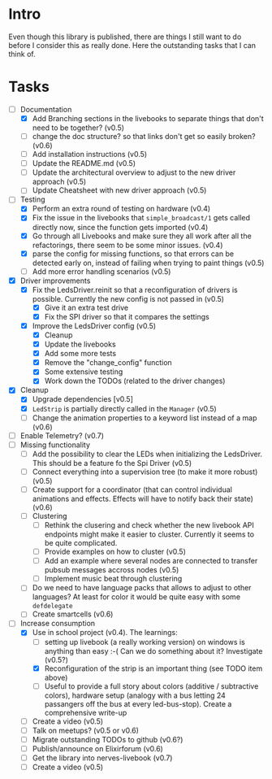 <!--
Copyright 2023-2024, Matthias Reik <fledex@reik.org>

SPDX-License-Identifier: Apache-2.0
-->

# Intro
Even though this library is published, there are things I still want to do before I consider this as really done. Here the outstanding tasks that I can think of.

# Tasks
- [ ] Documentation
  - [x] Add Branching sections in the livebooks to separate things that don't need to be together? (v0.5)
  - [ ] change the doc structure? so that links don't get so easily broken? (v0.6)
  - [ ] Add installation instructions (v0.5)
  - [ ] Update the README.md (v0.5)
  - [ ] Update the architectural overview to adjust to the new driver approach (v0.5)
  - [ ] Update Cheatsheet with new driver approach (v0.5)
- [ ] Testing
  - [x] Perform an extra round of testing on hardware (v0.4)
  - [x] Fix the issue in the livebooks that `simple_broadcast/1` gets called directly now, since the function gets imported (v0.4)
  - [x] Go through all Livebooks and make sure they all work after all the refactorings, there seem to be some minor issues. (v0.4) 
  - [x] parse the config for missing functions, so that errors can be detected early on, instead of failing when trying to paint things (v0.5)
  - [ ] Add more error handling scenarios (v0.5)
- [x] Driver improvements
  - [x] Fix the LedsDriver.reinit so that a reconfiguration of drivers is possible. Currently the new config is not passed in (v0.5)
    - [x] Give it an extra test drive
    - [x] Fix the SPI driver so that it compares the settings
  - [x] Improve the LedsDriver config (v0.5)
    - [x] Cleanup
    - [x] Update the livebooks
    - [x] Add some more tests
    - [x] Remove the "change_config" function
    - [x] Some extensive testing
    - [x] Work down the TODOs (related to the driver changes)
- [x] Cleanup
  - [x] Upgrade dependencies [v0.5]
  - [x] `LedStrip`  is partially directly called in the `Manager` (v0.5)
  - [ ] Change the animation properties to a keyword list instead of a map (v0.6)
- [ ] Enable Telemetry? (v0.7)
- [ ] Missing functionality
  - [ ] Add the possibility to clear the LEDs when initializing the LedsDriver. This should be a feature fo the Spi Driver (v0.5)
  - [ ] Connect everything into a supervision tree (to make it more robust) (v0.5)
  - [ ] Create support for a coordinator (that can control individual animations and effects. Effects will have to notify back their state) (v0.6)
  - [ ] Clustering
    - [ ] Rethink the clusering and check whether the new livebook API endpoints might make it easier to cluster. Currently it seems to be quite complicated.
    - [ ] Provide examples on how to cluster (v0.5)
    - [ ] Add an example where several nodes are connected to transfer pubsub messages accross nodes (v0.5)
    - [ ] Implement music beat through clustering
  - [ ] Do we need to have language packs that allows to adjust to other languages? At least for color it would be quite easy with some `defdelegate`
  - [ ] Create smartcells (v0.6)
- [ ] Increase consumption
  - [x] Use in school project (v0.4). The learnings:
    - [ ] setting up livebook (a really working version) on windows is anything than easy :-( Can we do something about it? Investigate (v0.5?) 
    - [x] Reconfiguration of the strip is an important thing (see TODO item above)
    - [ ] Useful to provide a full story about colors (additive / subtractive colors), hardware setup (analogy with a bus letting 24 passangers off the bus at every led-bus-stop). Create a comprehensive write-up
  - [ ] Create a video (v0.5)
  - [ ] Talk on meetups? (v0.5 or v0.6)
  - [ ] Migrate outstanding TODOs to github (v0.6?)
  - [ ] Publish/announce on Elixirforum (v0.6)
  - [ ] Get the library into nerves-livebook (v0.7)
  - [ ] Create a video (v0.5)
